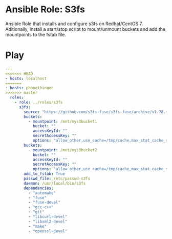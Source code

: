 # Ansible Role: S3fs

Ansible Role that installs and configure s3fs on Redhat/CentOS 7. Aditionally, install a start/stop script to mount/unmount buckets and add the mountpoints to the fstab file.


# Play
```site.yaml
---
<<<<<<< HEAD
- hosts: localhost
=======
- hosts: phonethingee
>>>>>>> master
  roles:
    - role: ../roles/s3fs
      s3fs:
        source: "https://github.com/s3fs-fuse/s3fs-fuse/archive/v1.78.tar.gz"
        buckets:
          - mountpoint: /mnt/mys3bucket1
            bucket: ""
            accessKeyId: ""
            secretAccessKey: ""
            options: "allow_other,use_cache=/tmp/cache,max_stat_cache_size=100000,uid=33,gid=33,umask=002"
        buckets:
          - mountpoint: /mnt/mys3bucket2
            bucket: ""
            accessKeyId: ""
            secretAccessKey: ""
            options: "allow_other,use_cache=/tmp/cache,max_stat_cache_size=100000,uid=33,gid=33,umask=002"
        add_to_fstab: True
        passwd_file: /etc/passwd-s3fs
        daemon: /usr/local/bin/s3fs
        dependencies:
          - "automake"
          - "fuse"
          - "fuse-devel"
          - "gcc-c++"
          - "git"
          - "libcurl-devel"
          - "libxml2-devel"
          - "make"
          - "openssl-devel"
```